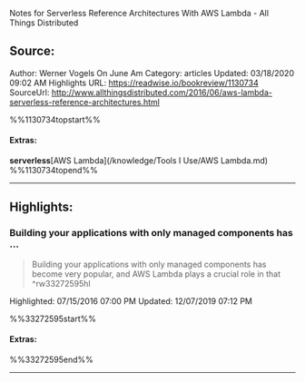 Notes for Serverless Reference Architectures With AWS Lambda - All Things Distributed

## Source:
Author: Werner Vogels On June Am
Category: articles
Updated: 03/18/2020 09:02 AM
Highlights URL: https://readwise.io/bookreview/1130734
SourceUrl: http://www.allthingsdistributed.com/2016/06/aws-lambda-serverless-reference-architectures.html

%%1130734topstart%%
#### Extras:
**serverless**[AWS Lambda](/knowledge/Tools I Use/AWS Lambda.md)
%%1130734topend%%


 
-----
 ## Highlights:

### Building your applications with only managed components has ...
>Building your applications with only managed components has become very popular, and AWS Lambda plays a crucial role in that ^rw33272595hl


Highlighted: 07/15/2016 07:00 PM
Updated: 12/07/2019 07:12 PM

%%33272595start%%
#### Extras:

%%33272595end%%



------

